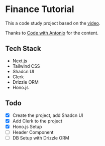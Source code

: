 # Finance Tutorial

This a code study project based on the [video](https://www.youtube.com/watch?v=N_uNKAus0II).

Thanks to [Code with Antonio](https://www.codewithantonio.com) for the content.

## Tech Stack
- Next.js
- Tailwind CSS
- Shadcn UI
- Clerk
- Drizzle ORM
- Hono.js

## Todo
- [x] Create the project, add Shadcn UI
- [x] Add Clerk to the project
- [x] Hono.js Setup
- [ ] Header Component
- [ ] DB Setup with Drizzle ORM
